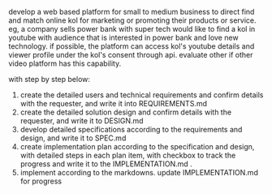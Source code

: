 develop a web based platform for small to medium business to direct find and match online kol for marketing or promoting their products or service. eg, a company sells power bank  with super tech would like to find a kol in youtube with audience that is interested in power bank and love new technology. if possible, the platform can access kol's youtube details and viewer profile under the kol's consent through api. evaluate other if other video platform has this capability.

with step by step below:

1. create the detailed users and technical requirements and confirm details with the requester, and write it into REQUIREMENTS.md
2. create the detailed solution design and confirm details with the requester, and write it to DESIGN.md
3. develop detailed specifications according to the requirements and design, and write it to SPEC.md
4. create implementation plan according to the specification and design, with detailed steps in each plan item, with checkbox to track the progress and write it to the IMPLEMENTATION.md . 
5. implement according to the markdowns. update IMPLEMENTATION.md for progress
